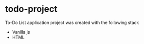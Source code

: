 # todo-project
To-Do List application 
project was created with the following stack
* Vanilla js
* HTML
